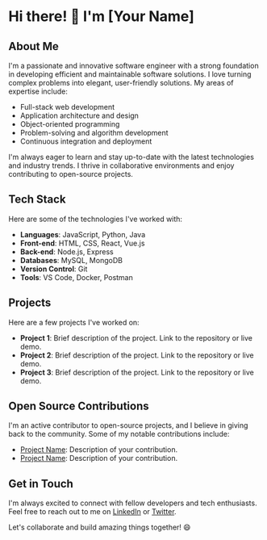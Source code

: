# Hi there! 👋 I'm [Your Name]

## About Me
I'm a passionate and innovative software engineer with a strong foundation in developing efficient and maintainable software solutions. I love turning complex problems into elegant, user-friendly solutions. My areas of expertise include:

- Full-stack web development
- Application architecture and design
- Object-oriented programming
- Problem-solving and algorithm development
- Continuous integration and deployment

I'm always eager to learn and stay up-to-date with the latest technologies and industry trends. I thrive in collaborative environments and enjoy contributing to open-source projects.

## Tech Stack
Here are some of the technologies I've worked with:

- **Languages**: JavaScript, Python, Java
- **Front-end**: HTML, CSS, React, Vue.js
- **Back-end**: Node.js, Express
- **Databases**: MySQL, MongoDB
- **Version Control**: Git
- **Tools**: VS Code, Docker, Postman

## Projects
Here are a few projects I've worked on:

- **Project 1**: Brief description of the project. Link to the repository or live demo.
- **Project 2**: Brief description of the project. Link to the repository or live demo.
- **Project 3**: Brief description of the project. Link to the repository or live demo.

## Open Source Contributions
I'm an active contributor to open-source projects, and I believe in giving back to the community. Some of my notable contributions include:

- [Project Name](Link): Description of your contribution.
- [Project Name](Link): Description of your contribution.

## Get in Touch
I'm always excited to connect with fellow developers and tech enthusiasts. Feel free to reach out to me on [LinkedIn](https://www.linkedin.com/in/yourusername/) or [Twitter](https://twitter.com/yourusername).

Let's collaborate and build amazing things together! 😄
